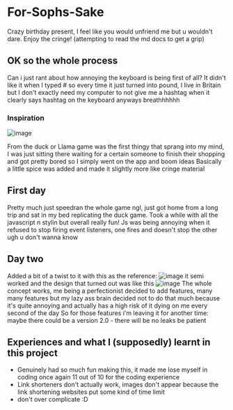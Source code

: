 # For-Sophs-Sake
Crazy birthday present, I feel like you would unfriend me but u wouldn't dare. Enjoy the cringe!
(attempting to read the md docs to get a grip)
## OK so the whole process
Can i just rant about how annoying the keyboard is being first of all? It didn't like it when I typed # so every time it just turned into pound, I live in Britain but I don't exactly need my computer to not give me a hashtag when it clearly says hashtag on the keyboard
anyways breathhhhhh 
### Inspiration
![image](https://github.com/ACpanda1408/For-Sophs-Sake/assets/103527608/bb8c87eb-8c82-4325-9a2f-c7f46f08b49d)

From the duck or Llama game was the first thingy that sprang into my mind, I was just sitting there waiting for a certain someone to finish their shopping and got pretty bored so I simply went on the app and boom ideas
Basically a little spice was added and made it slightly more like cringe material

## First day 
Pretty much just speedran the whole game ngl, just got home from a long trip and sat in my bed replicating the duck game. Took a while with all the javascript n stylin but overall really fun!
Js was being annoying when it refused to stop firing event listeners, one fires and doesn't stop the other ugh u don't wanna know

## Day two 
Added a bit of a twist to it with this as the reference:
![image](https://github.com/ACpanda1408/For-Sophs-Sake/assets/103527608/b9b197fc-cab6-49c8-9d1f-40bae37ac69a)
it semi worked and the design that turned out was like this
![image](https://github.com/ACpanda1408/For-Sophs-Sake/assets/103527608/d9883589-6395-44ef-af34-fa6b12c4df35)
The whole concept works, me being a perfectionist decided to add features, many many features but my lazy ass brain decided not to do that much because it's quite annoying and actually has a high risk of it dying on me every second of the day
So for those features i'm leaving it for another time: maybe there could be a version 2.0 - there will be no leaks be patient

## Experiences and what I (supposedly) learnt in this project
- Genuinely had so much fun making this, it made me lose myself in coding once again 11 out of 10 for the coding experience
- Link shorteners don't actually work, images don't appear because the link shortening websites put some kind of time limit
- don't over complicate :D
